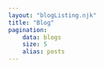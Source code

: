 ```yaml
---
layout: "blogListing.njk"
title: "Blog"
pagination:
    data: blogs
    size: 5
    alias: posts
---
```

